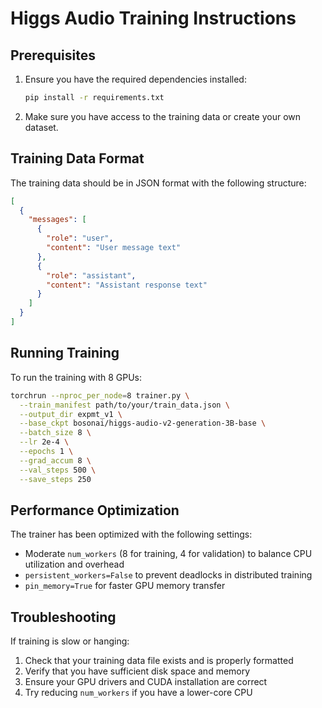 # Higgs Audio Training Instructions

## Prerequisites

1. Ensure you have the required dependencies installed:
   ```bash
   pip install -r requirements.txt
   ```

2. Make sure you have access to the training data or create your own dataset.

## Training Data Format

The training data should be in JSON format with the following structure:
```json
[
  {
    "messages": [
      {
        "role": "user",
        "content": "User message text"
      },
      {
        "role": "assistant",
        "content": "Assistant response text"
      }
    ]
  }
]
```

## Running Training

To run the training with 8 GPUs:

```bash
torchrun --nproc_per_node=8 trainer.py \
  --train_manifest path/to/your/train_data.json \
  --output_dir expmt_v1 \
  --base_ckpt bosonai/higgs-audio-v2-generation-3B-base \
  --batch_size 8 \
  --lr 2e-4 \
  --epochs 1 \
  --grad_accum 8 \
  --val_steps 500 \
  --save_steps 250
```

## Performance Optimization

The trainer has been optimized with the following settings:
- Moderate `num_workers` (8 for training, 4 for validation) to balance CPU utilization and overhead
- `persistent_workers=False` to prevent deadlocks in distributed training
- `pin_memory=True` for faster GPU memory transfer

## Troubleshooting

If training is slow or hanging:
1. Check that your training data file exists and is properly formatted
2. Verify that you have sufficient disk space and memory
3. Ensure your GPU drivers and CUDA installation are correct
4. Try reducing `num_workers` if you have a lower-core CPU